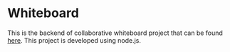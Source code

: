 # Whiteboard

This is the backend of collaborative whiteboard project that can be found [here](https://github.com/m-rap/whiteboard). This project is developed using node.js.
